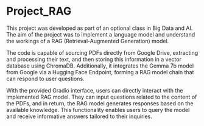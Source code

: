 ﻿# Project_RAG

This project was developed as part of an optional class in Big Data and AI. The aim of the project was to implement a language model and understand the workings of a RAG (Retrieval-Augmented Generation) model.

The code is capable of sourcing PDFs directly from Google Drive, extracting and processing their text, and then storing this information in a vector database using ChromaDB. Additionally, it integrates the Gemma 7b model from Google via a Hugging Face Endpoint, forming a RAG model chain that can respond to user questions.

With the provided Gradio interface, users can directly interact with the implemented RAG model. They can input questions related to the content of the PDFs, and in return, the RAG model generates responses based on the available knowledge. This functionality enables users to query the model and receive informative answers tailored to their inquiries.
